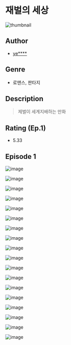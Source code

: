 # 재벌의 세상
![thumbnail](https://image-comic.pstatic.net/user_contents_data/challenge_comic/2023/05/23/308914/upload_3832898850401641522_480x623.jpeg)

## Author
- [ye****](https://comic.naver.com/artistTitle?id=308914)

## Genre
- 로맨스, 판타지

## Description
> 제벌이 세계지배하는 만화


## Rating (Ep.1)
- 5.33

## Episode 1
![image](https://image-comic.pstatic.net/user_contents_data/challenge_comic/2023/05/23/308914/upload_7221349796620351799.jpeg)

![image](https://image-comic.pstatic.net/user_contents_data/challenge_comic/2023/05/23/308914/upload_7293636089881965104.jpeg)

![image](https://image-comic.pstatic.net/user_contents_data/challenge_comic/2023/05/23/308914/upload_3979324107223610467.jpeg)

![image](https://image-comic.pstatic.net/user_contents_data/challenge_comic/2023/05/23/308914/upload_3847306867197239609.jpeg)

![image](https://image-comic.pstatic.net/user_contents_data/challenge_comic/2023/05/23/308914/upload_7365411108589416755.jpeg)

![image](https://image-comic.pstatic.net/user_contents_data/challenge_comic/2023/05/23/308914/upload_3618750298487874616.jpeg)

![image](https://image-comic.pstatic.net/user_contents_data/challenge_comic/2023/05/23/308914/upload_7233678435866404151.jpeg)

![image](https://image-comic.pstatic.net/user_contents_data/challenge_comic/2023/05/23/308914/upload_3703475353826125362.jpeg)

![image](https://image-comic.pstatic.net/user_contents_data/challenge_comic/2023/05/23/308914/upload_3631697220394640438.jpeg)

![image](https://image-comic.pstatic.net/user_contents_data/challenge_comic/2023/05/23/308914/upload_3978196017705608247.jpeg)

![image](https://image-comic.pstatic.net/user_contents_data/challenge_comic/2023/05/23/308914/upload_3703426068223780153.jpeg)

![image](https://image-comic.pstatic.net/user_contents_data/challenge_comic/2023/05/23/308914/upload_3906086763837338673.jpeg)

![image](https://image-comic.pstatic.net/user_contents_data/challenge_comic/2023/05/23/308914/upload_7003490166889395257.jpeg)

![image](https://image-comic.pstatic.net/user_contents_data/challenge_comic/2023/05/23/308914/upload_7075828127030785591.jpeg)

![image](https://image-comic.pstatic.net/user_contents_data/challenge_comic/2023/05/23/308914/upload_7076387795696236133.jpeg)

![image](https://image-comic.pstatic.net/user_contents_data/challenge_comic/2023/05/23/308914/upload_7293638296703755314.jpeg)

![image](https://image-comic.pstatic.net/user_contents_data/challenge_comic/2023/05/23/308914/upload_3618751579092694372.jpeg)

![image](https://image-comic.pstatic.net/user_contents_data/challenge_comic/2023/05/24/308914/upload_7003715772961929016.jpeg)
